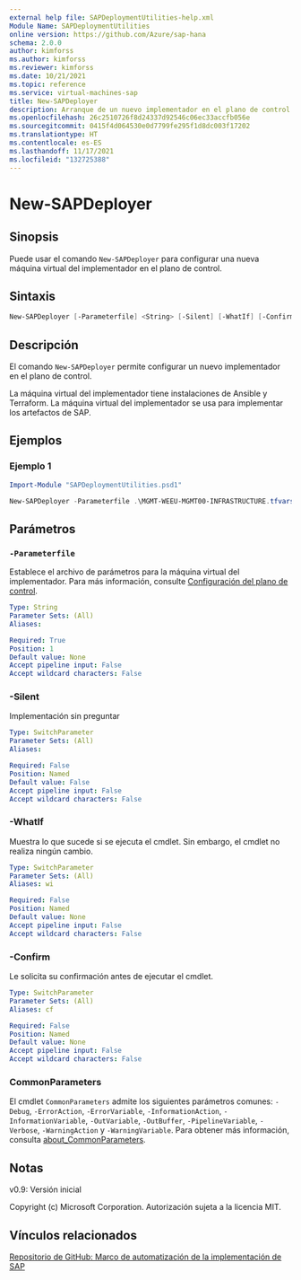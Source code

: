 ```yaml
---
external help file: SAPDeploymentUtilities-help.xml
Module Name: SAPDeploymentUtilities
online version: https://github.com/Azure/sap-hana
schema: 2.0.0
author: kimforss
ms.author: kimforss
ms.reviewer: kimforss
ms.date: 10/21/2021
ms.topic: reference
ms.service: virtual-machines-sap
title: New-SAPDeployer
description: Arranque de un nuevo implementador en el plano de control.
ms.openlocfilehash: 26c2510726f8d24337d92546c06ec33accfb056e
ms.sourcegitcommit: 0415f4d064530e0d7799fe295f1d8dc003f17202
ms.translationtype: HT
ms.contentlocale: es-ES
ms.lasthandoff: 11/17/2021
ms.locfileid: "132725388"
---
```

# New-SAPDeployer

## Sinopsis
Puede usar el comando `New-SAPDeployer` para configurar una nueva máquina virtual del implementador en el plano de control.

## Sintaxis

```powershell
New-SAPDeployer [-Parameterfile] <String> [-Silent] [-WhatIf] [-Confirm] [<CommonParameters>]
```

## Descripción
El comando `New-SAPDeployer` permite configurar un nuevo implementador en el plano de control.

La máquina virtual del implementador tiene instalaciones de Ansible y Terraform. La máquina virtual del implementador se usa para implementar los artefactos de SAP.


## Ejemplos

### Ejemplo 1

```powershell
Import-Module "SAPDeploymentUtilities.psd1"

New-SAPDeployer -Parameterfile .\MGMT-WEEU-MGMT00-INFRASTRUCTURE.tfvars
```

## Parámetros

### `-Parameterfile`
Establece el archivo de parámetros para la máquina virtual del implementador. Para más información, consulte [Configuración del plano de control](../automation-configure-control-plane.md#deployer).

```yaml
Type: String
Parameter Sets: (All)
Aliases:

Required: True
Position: 1
Default value: None
Accept pipeline input: False
Accept wildcard characters: False
```

### -Silent
Implementación sin preguntar

```yaml
Type: SwitchParameter
Parameter Sets: (All)
Aliases:

Required: False
Position: Named
Default value: False
Accept pipeline input: False
Accept wildcard characters: False
```

### -WhatIf
Muestra lo que sucede si se ejecuta el cmdlet. Sin embargo, el cmdlet no realiza ningún cambio.

```yaml
Type: SwitchParameter
Parameter Sets: (All)
Aliases: wi

Required: False
Position: Named
Default value: None
Accept pipeline input: False
Accept wildcard characters: False
```

### -Confirm
Le solicita su confirmación antes de ejecutar el cmdlet.

```yaml
Type: SwitchParameter
Parameter Sets: (All)
Aliases: cf

Required: False
Position: Named
Default value: None
Accept pipeline input: False
Accept wildcard characters: False
```

### CommonParameters
El cmdlet `CommonParameters` admite los siguientes parámetros comunes: `-Debug`, `-ErrorAction`, `-ErrorVariable`, `-InformationAction`, `-InformationVariable`, `-OutVariable`, `-OutBuffer`, `-PipelineVariable`, `-Verbose`, `-WarningAction` y `-WarningVariable`. Para obtener más información, consulta [about_CommonParameters](https://go.microsoft.com/fwlink/?LinkID=113216).

## Notas
v0.9: Versión inicial

Copyright (c) Microsoft Corporation.
Autorización sujeta a la licencia MIT.

## Vínculos relacionados

[Repositorio de GitHub: Marco de automatización de la implementación de SAP](https://github.com/Azure/sap-hana)
